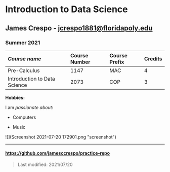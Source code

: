 # Introduction to Data Science

## James Crespo - jcrespo1881@floridapoly.edu

### Summer 2021

|_Course name_                |**Course Number**|**Course Prefix**|Credits|
|:----------------------------|:----------------|:----------------|:------|
|Pre-Calculus                 |1147             |MAC              |4      |
|Introduction to Data Science |2073             |COP              |3      |

**Hobbies:**

I am _passionate about_: 

- Computers

- Music

![](Screenshot 2021-07-20 172901.png "screenshot")

***
#### https://github.com/jamesccrespo/practice-repo
> Last modified: 2021/07/20


